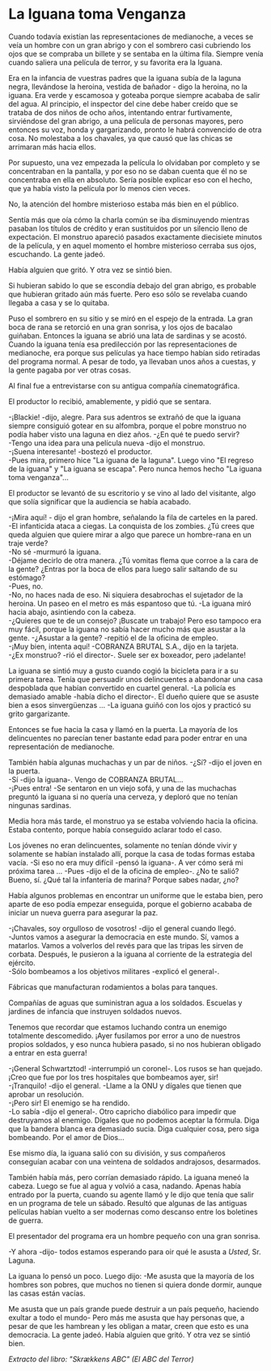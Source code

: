 # La Iguana toma Venganza

Cuando todavía existían las representaciones de medianoche, a veces se
veía un hombre con un gran abrigo y con el sombrero casi cubriendo los
ojos que se compraba un billete y se sentaba en la última fila. Siempre
venía cuando saliera una película de terror, y su favorita era la
Iguana.

Era en la infancia de vuestras padres que la iguana subía de la laguna
negra, llevándose la heroina, vestida de bañador - digo la heroina, no
la iguana. Era verde y escamosoa y goteaba porque siempre acababa de
salir del agua. Al principio, el inspector del cine debe haber creído
que se trataba de dos niños de ocho años, intentando entrar
furtivamente, sirviéndose del gran abrigo, a una película de personas
mayores, pero entonces su voz, honda y gargarizando, pronto le habrá
convencido de otra cosa. No molestaba a los chavales, ya que causó que
las chicas se arrimaran más hacia ellos.

Por supuesto, una vez empezada la película lo olvidaban por completo y
se concentraban en la pantalla, y por eso no se daban cuenta que él no
se concentraba en ella en absoluto. Sería posible explicar eso con el
hecho, que ya había visto la película por lo menos cien veces.

No, la atención del hombre misterioso estaba más bien en el público.

Sentía más que oía cómo la charla común se iba disminuyendo mientras
pasaban los títulos de crédito y eran sustituidos por un silencio lleno
de expectación. El monstruo apareció pasados exactamente diecisiete
minutos de la película, y en aquel momento el hombre misterioso cerraba
sus ojos, escuchando. La gente jadeó.

Había alguien que gritó. Y otra vez se sintió bien.

Si hubieran sabido lo que se escondía debajo del gran abrigo, es
probable que hubieran gritado aún más fuerte. Pero eso sólo se revelaba
cuando llegaba a casa y se lo quitaba.

Puso el sombrero en su sitio y se miró en el espejo de la entrada. La
gran boca de rana se retorció en una gran sonrisa, y los ojos de
bacalao guiñaban. Entonces la iguana se abrió una lata de sardinas y se
acostó. Cuando la iguana tenía esa predilección por las
representaciones de medianoche, era porque sus películas ya hace tiempo
habían sido retiradas del programa normal. A pesar de todo, ya llevaban
unos años a cuestas, y la gente pagaba por ver otras cosas.

Al final fue a entrevistarse con su antigua compañía cinematográfica.

El productor lo recibió, amablemente, y pidió que se sentara.

-¡Blackie! -dijo, alegre. Para sus adentros se extrañó de que la iguana
siempre consiguió gotear en su alfombra, porque el pobre monstruo no
podía haber visto una laguna en diez años. -¿En qué te puedo servir?  
-Tengo una idea para una película nueva -dijo el monstruo.  
-¡Suena interesante! -bostezó el productor.  
-Pues mira, primero hice "La iguana de la laguna". Luego vino "El
regreso de la iguana" y "La iguana se escapa". Pero nunca hemos hecho
"La iguana toma venganza"...

El productor se levantó de su escritorio y se vino al lado del
visitante, algo que solía significar que la audiencia se había acabado.

-¡Mira aquí! - dijo el gran hombre, señalando la fila de carteles en la
pared.  
-El infanticida ataca a ciegas. La conquista de los zombies. ¿Tú crees
que queda alguien que quiere mirar a algo que parece un hombre-rana en
un traje verde?  
-No sé -murmuró la iguana.  
-Déjame decirlo de otra manera. ¿Tú vomitas flema que corroe a la cara
de la gente? ¿Entras por la boca de ellos para luego salir saltando de
su estómago?  
-Pues, no.  
-No, no haces nada de eso. Ni siquiera desabrochas el sujetador de la
heroina. Un paseo en el metro es más espantoso que tú. -La iguana miró
hacia abajo, asintiendo con la cabeza.  
-¿Quieres que te de un consejo? ¡Buscate un trabajo! Pero eso tampoco
era muy fácil, porque la iguana no sabía hacer mucho más que asustar a
la gente. -¿Asustar a la gente? -repitió el de la oficina de empleo.  
-¡Muy bien, intenta aquí! -COBRANZA BRUTAL S.A., dijo en la tarjeta.  
-¿Ex monstruo? -rió el director-. Suele ser ex boxeador, pero
¡adelante!

La iguana se sintió muy a gusto cuando cogió la bicicleta para ir a su
primera tarea. Tenía que persuadir unos delincuentes a abandonar una
casa despoblada que habían convertido en cuartel general. -La policía
es demasiado amable -había dicho el director-. El dueño quiere que se
asuste bien a esos sinvergüenzas ... -La iguana guiñó con los ojos y
practicó su grito gargarizante.

Entonces se fue hacia la casa y llamó en la puerta. La mayoría de los
delincuentes no parecían tener bastante edad para poder entrar en una
representación de medianoche.

También había algunas muchachas y un par de niños. -¿Sí? -dijo el joven
en la puerta.  
-Sí -dijo la iguana-. Vengo de COBRANZA BRUTAL...  
-¡Pues entra! -Se sentaron en un viejo sofá, y una de las muchachas
preguntó la iguana si no quería una cerveza, y deploró que no tenían
ningunas sardinas.

Media hora más tarde, el monstruo ya se estaba volviendo hacia la
oficina. Estaba contento, porque había conseguido aclarar todo el caso.

Los jóvenes no eran delincuentes, solamente no tenían dónde vivir y
solamente se habían instalado allí, porque la casa de todas formas
estaba vacía. -Si eso no era muy difícil -pensó la iguana-. A ver cómo
será mi próxima tarea ... -Pues -dijo el de la oficina de empleo-. ¿No
te salió? Bueno, sí. ¿Qué tal la infantería de marina? Porque sabes
nadar, ¿no?

Había algunos problemas en encontrar un uniforme que le estaba bien,
pero aparte de eso podía empezar enseguida, porque el gobierno acababa
de iniciar un nueva guerra para asegurar la paz.

-¡Chavales, soy orgulloso de vosotros! -dijo el general cuando llegó.  
-Juntos vamos a asegurar la democracia en este mundo. Sí, vamos a
matarlos. Vamos a volverlos del revés para que las tripas les sirven de
corbata. Después, le pusieron a la iguana al corriente de la estrategia
del ejército.  
-Sólo bombeamos a los objetivos militares -explicó el general-.

Fábricas que manufacturan rodamientos a bolas para tanques.

Compañías de aguas que suministran agua a los soldados. Escuelas y
jardines de infancia que instruyen soldados nuevos.

Tenemos que recordar que estamos luchando contra un enemigo totalmente
descomedido. ¡Ayer fusilamos por error a uno de nuestros propios
soldados, y eso nunca hubiera pasado, si no nos hubieran obligado a
entrar en esta guerra!

-¡General Schwartztod! -interrumpió un coronel-. Los rusos se han
quejado. ¡Creo que fue por los tres hospitales que bombeamos ayer, sir!  
-¡Tranquilo! -dijo el general. -Llame a la ONU y dígales que tienen que
aprobar un resolución.  
-¡Pero sir! El enemigo se ha rendido.  
-Lo sabía -dijo el general-. Otro capricho diabólico para impedir que
destruyamos al enemigo. Dígales que no podemos aceptar la fórmula. Diga
que la bandera blanca era demasiado sucia. Diga cualquier cosa, pero
siga bombeando. Por el amor de Dios...

Ese mismo día, la iguana salió con su división, y sus compañeros
conseguían acabar con una veintena de soldados andrajosos, desarmados.

También había más, pero corrían demasiado rápido. La iguana meneó la
cabeza. Luego se fue al agua y volvió a casa, nadando. Apenas había
entrado por la puerta, cuando su agente llamó y le dijo que tenía que
salir en un programa de tele un sábado. Resultó que algunas de las
antiguas películas habían vuelto a ser modernas como descanso entre los
boletines de guerra.

El presentador del programa era un hombre pequeño con una gran sonrisa.

-Y ahora -dijo- todos estamos esperando para oir qué le asusta a
*Usted*, Sr. Laguna.

La iguana lo pensó un poco. Luego dijo: -Me asusta que la mayoría de
los hombres son pobres, que muchos no tienen si quiera donde dormir,
aunque las casas están vacías.

Me asusta que un país grande puede destruir a un país pequeño, haciendo
exultar a todo el mundo- Pero más me asusta que hay personas que, a
pesar de que les hambrean y les obligan a matar, creen que esto es una
democracia. La gente jadeó. Había alguien que gritó. Y otra vez se
sintió bien.

*Extracto del libro: "Skrækkens ABC" (El ABC del Terror)*
